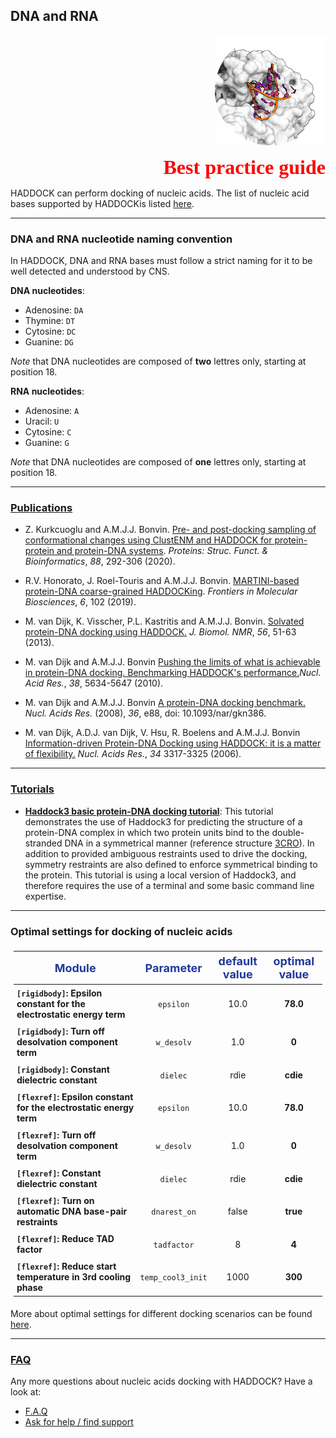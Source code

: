 ## DNA and RNA

<p align="right">
  <img src="./bound_dna.png" />
</p>

<p style='text-align: right; font-family: "PT Sans"; font-weight: 600;'> <font  size="6" color="RED" >Best practice guide</font></p>


HADDOCK can perform docking of nucleic acids.
The list of nucleic acid bases supported by HADDOCKis listed [here](https://wenmr.science.uu.nl/haddock2.4/library).
 

<hr>

### DNA and RNA nucleotide naming convention

In HADDOCK, DNA and RNA bases must follow a strict naming for it to be well detected and understood by CNS.


**DNA nucleotides**:
- Adenosine: `DA`
- Thymine: `DT`
- Cytosine: `DC`
- Guanine: `DG`

*Note* that DNA nucleotides are composed of **two** lettres only, starting at position 18.

**RNA nucleotides**:
- Adenosine: `A`
- Uracil: `U`
- Cytosine: `C`
- Guanine: `G`

*Note* that DNA nucleotides are composed of **one** lettres only, starting at position 18.

<hr>

### [Publications](../publications.md)

* Z. Kurkcuoglu and A.M.J.J. Bonvin. [Pre- and post-docking sampling of conformational changes using ClustENM and HADDOCK for protein-protein and protein-DNA systems](https://doi.org/10.1002/prot.25802). _Proteins: Struc. Funct. &amp; Bioinformatics_, *88*, 292-306 (2020).

* R.V. Honorato, J. Roel-Touris and A.M.J.J. Bonvin. [MARTINI-based protein-DNA coarse-grained HADDOCKing](https://doi.org/10.3389/fmolb.2019.00102). _Frontiers in Molecular Biosciences_, *6*, 102 (2019).

* M. van Dijk, K. Visscher, P.L. Kastritis and A.M.J.J. Bonvin.
[Solvated protein-DNA docking using HADDOCK.](https://doi.org/doi:10.1007/s10858-013-9734-x)
_J. Biomol. NMR_, *56*, 51-63 (2013).


* M. van Dijk and A.M.J.J. Bonvin
[Pushing the limits of what is achievable in protein-DNA docking. Benchmarking HADDOCK's performance.](https://doi.org/doi:10.1093/nar/gkq222)_Nucl. Acid Res._, *38*, 5634-5647 (2010).

* M. van Dijk and A.M.J.J. Bonvin
[A protein-DNA docking benchmark.](https://doi.org/doi:10.1093/nar/gkn386)
_Nucl. Acids Res._ (2008), *36*, e88, doi: 10.1093/nar/gkn386.

* M. van Dijk, A.D.J. van Dijk, V. Hsu, R. Boelens and A.M.J.J. Bonvin
[Information-driven Protein-DNA Docking using HADDOCK: it is a matter of flexibility.](https://doi.org/doi:10.1093/nar/gkl412)
_Nucl. Acids Res._, *34* 3317-3325 (2006).

<hr>

### [Tutorials](../tutorials.md)

* [**Haddock3 basic protein-DNA docking tutorial**](https://www.bonvinlab.org/education/HADDOCK3/HADDOCK3-protein-DNA-basic):
  This tutorial demonstrates the use of Haddock3 for predicting the structure of a protein-DNA complex in which two protein units bind to the double-stranded DNA in a symmetrical manner (reference structure [3CRO](https://www.rcsb.org/structure/3CRO)).
  In addition to provided ambiguous restraints used to drive the docking, symmetry restraints are also defined to enforce symmetrical binding to the protein.
  This tutorial is using a local version of Haddock3, and therefore requires the use of a terminal and some basic command line expertise.

<hr>

### Optimal settings for docking of nucleic acids

<style>
table, th, td {
    padding: 5px;
}
</style>


|<font size="4" color="#203A98">Module</font>|<font size="4" color="#203A98">Parameter</font>| <font size="4" color="#203A98" >default value</font>|<font size="4" color="#203A98">optimal value</font> |
|-|:-:|:-:|:-:| 
|**`[rigidbody]`: Epsilon constant for the electrostatic energy term** | <code>epsilon</code>|  10.0 | **78.0** |   
|**`[rigidbody]`: Turn off desolvation component term** | <code>w_desolv</code>|  1.0 | **0** | 
|**`[rigidbody]`: Constant dielectric constant** | <code>dielec</code>|  rdie | **cdie** | 
|**`[flexref]`: Epsilon constant for the electrostatic energy term** | <code>epsilon</code>| 10.0| **78.0** |  
|**`[flexref]`: Turn off desolvation component term** | <code>w_desolv</code>|  1.0 | **0** | 
|**`[flexref]`: Constant dielectric constant** | <code>dielec</code>|  rdie | **cdie** | 
|**`[flexref]`: Turn on automatic DNA base-pair restraints** | <code>dnarest_on</code>|  false | **true** | 
|**`[flexref]`: Reduce TAD factor** | <code>tadfactor</code>|  8 | **4** | 
|**`[flexref]`: Reduce start temperature in 3rd cooling phase** | <code>temp_cool3_init</code>|  1000 | **300** | 


More about optimal settings for different docking scenarios can be found [here](https://wenmr.science.uu.nl/haddock2.4/settings#optimal).

<HR>

### [FAQ](../faq.md)

Any more questions about nucleic acids docking with HADDOCK?
Have a look at:
- [F.A.Q](../faq.md)
- [Ask for help / find support](../info.md)
